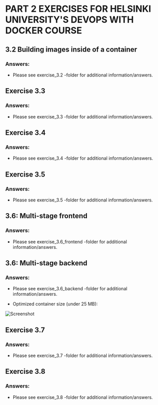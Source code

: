 # PART 2 EXERCISES FOR HELSINKI UNIVERSITY'S DEVOPS WITH DOCKER COURSE

## 3.2 Building images inside of a container

### Answers:

* Please see exercise_3.2 -folder for additional information/answers.

## Exercise 3.3

### Answers:

* Please see exercise_3.3 -folder for additional information/answers.

## Exercise 3.4

### Answers:

* Please see exercise_3.4 -folder for additional information/answers.

## Exercise 3.5

### Answers:

* Please see exercise_3.5 -folder for additional information/answers.

## 3.6: Multi-stage frontend

### Answers:

* Please see exercise_3.6_frontend -folder for additional information/answers.

## 3.6: Multi-stage backend

### Answers:

* Please see exercise_3.6_backend -folder for additional information/answers.

* Optimized container size (under 25 MB):

![Screenshot](backendImageSize_ex3.6.PNG)

## Exercise 3.7

### Answers:

* Please see exercise_3.7 -folder for additional information/answers.

## Exercise 3.8

### Answers:

* Please see exercise_3.8 -folder for additional information/answers.


